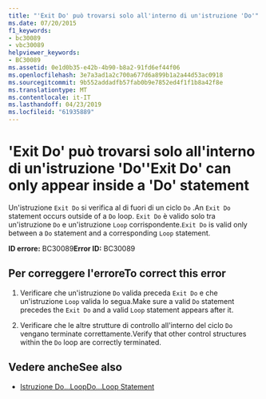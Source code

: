 ```yaml
---
title: "'Exit Do' può trovarsi solo all'interno di un'istruzione 'Do'"
ms.date: 07/20/2015
f1_keywords:
- bc30089
- vbc30089
helpviewer_keywords:
- BC30089
ms.assetid: 0e1d0b35-e42b-4b90-b8a2-91fd6ef44f06
ms.openlocfilehash: 3e7a3ad1a2c700a677d6a899b1a2a44d53ac0918
ms.sourcegitcommit: 9b552addadfb57fab0b9e7852ed4f1f1b8a42f8e
ms.translationtype: MT
ms.contentlocale: it-IT
ms.lasthandoff: 04/23/2019
ms.locfileid: "61935889"
---
```

# <a name="exit-do-can-only-appear-inside-a-do-statement"></a><span data-ttu-id="22dfd-102">'Exit Do' può trovarsi solo all'interno di un'istruzione 'Do'</span><span class="sxs-lookup"><span data-stu-id="22dfd-102">'Exit Do' can only appear inside a 'Do' statement</span></span>
<span data-ttu-id="22dfd-103">Un'istruzione `Exit Do` si verifica al di fuori di un ciclo `Do` .</span><span class="sxs-lookup"><span data-stu-id="22dfd-103">An `Exit Do` statement occurs outside of a `Do` loop.</span></span> <span data-ttu-id="22dfd-104">`Exit Do` è valido solo tra un'istruzione `Do` e un'istruzione `Loop` corrispondente.</span><span class="sxs-lookup"><span data-stu-id="22dfd-104">`Exit Do` is valid only between a `Do` statement and a corresponding `Loop` statement.</span></span>  
  
 <span data-ttu-id="22dfd-105">**ID errore:** BC30089</span><span class="sxs-lookup"><span data-stu-id="22dfd-105">**Error ID:** BC30089</span></span>  
  
## <a name="to-correct-this-error"></a><span data-ttu-id="22dfd-106">Per correggere l'errore</span><span class="sxs-lookup"><span data-stu-id="22dfd-106">To correct this error</span></span>  
  
1. <span data-ttu-id="22dfd-107">Verificare che un'istruzione `Do` valida preceda `Exit Do` e che un'istruzione `Loop` valida lo segua.</span><span class="sxs-lookup"><span data-stu-id="22dfd-107">Make sure a valid `Do` statement precedes the `Exit Do` and a valid `Loop` statement appears after it.</span></span>  
  
2. <span data-ttu-id="22dfd-108">Verificare che le altre strutture di controllo all'interno del ciclo `Do` vengano terminate correttamente.</span><span class="sxs-lookup"><span data-stu-id="22dfd-108">Verify that other control structures within the `Do` loop are correctly terminated.</span></span>  
  
## <a name="see-also"></a><span data-ttu-id="22dfd-109">Vedere anche</span><span class="sxs-lookup"><span data-stu-id="22dfd-109">See also</span></span>

- [<span data-ttu-id="22dfd-110">Istruzione Do...Loop</span><span class="sxs-lookup"><span data-stu-id="22dfd-110">Do...Loop Statement</span></span>](../../visual-basic/language-reference/statements/do-loop-statement.md)
